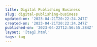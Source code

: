 ```yaml
---
title: Digital Publishing Business
slug: digital-publishing-business
updated-on: '2023-04-21T20:22:24.247Z'
created-on: '2023-04-21T20:22:24.247Z'
published-on: '2023-04-22T12:56:55.384Z'
layout: '[tag].html'
tags: tag
---
```




